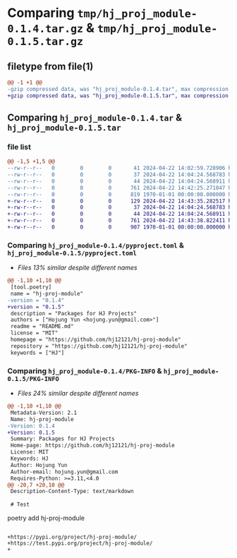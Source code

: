 # Comparing `tmp/hj_proj_module-0.1.4.tar.gz` & `tmp/hj_proj_module-0.1.5.tar.gz`

## filetype from file(1)

```diff
@@ -1 +1 @@
-gzip compressed data, was "hj_proj_module-0.1.4.tar", max compression
+gzip compressed data, was "hj_proj_module-0.1.5.tar", max compression
```

## Comparing `hj_proj_module-0.1.4.tar` & `hj_proj_module-0.1.5.tar`

### file list

```diff
@@ -1,5 +1,5 @@
--rw-r--r--   0        0        0       41 2024-04-22 14:02:59.728906 hj_proj_module-0.1.4/README.md
--rw-r--r--   0        0        0       37 2024-04-22 14:04:24.568783 hj_proj_module-0.1.4/hj_proj_module/__init__.py
--rw-r--r--   0        0        0       44 2024-04-22 14:04:24.568911 hj_proj_module-0.1.4/hj_proj_module/my_function.py
--rw-r--r--   0        0        0      761 2024-04-22 14:42:25.271047 hj_proj_module-0.1.4/pyproject.toml
--rw-r--r--   0        0        0      819 1970-01-01 00:00:00.000000 hj_proj_module-0.1.4/PKG-INFO
+-rw-r--r--   0        0        0      129 2024-04-22 14:43:35.282517 hj_proj_module-0.1.5/README.md
+-rw-r--r--   0        0        0       37 2024-04-22 14:04:24.568783 hj_proj_module-0.1.5/hj_proj_module/__init__.py
+-rw-r--r--   0        0        0       44 2024-04-22 14:04:24.568911 hj_proj_module-0.1.5/hj_proj_module/my_function.py
+-rw-r--r--   0        0        0      761 2024-04-22 14:43:38.822411 hj_proj_module-0.1.5/pyproject.toml
+-rw-r--r--   0        0        0      907 1970-01-01 00:00:00.000000 hj_proj_module-0.1.5/PKG-INFO
```

### Comparing `hj_proj_module-0.1.4/pyproject.toml` & `hj_proj_module-0.1.5/pyproject.toml`

 * *Files 13% similar despite different names*

```diff
@@ -1,10 +1,10 @@
 [tool.poetry]
 name = "hj-proj-module"
-version = "0.1.4"
+version = "0.1.5"
 description = "Packages for HJ Projects"
 authors = ["Hojung Yun <hojung.yun@gmail.com>"]
 readme = "README.md"
 license = "MIT"
 homepage = "https://github.com/hj12121/hj-proj-module"
 repository = "https://github.com/hj12121/hj-proj-module"
 keywords = ["HJ"]
```

### Comparing `hj_proj_module-0.1.4/PKG-INFO` & `hj_proj_module-0.1.5/PKG-INFO`

 * *Files 24% similar despite different names*

```diff
@@ -1,10 +1,10 @@
 Metadata-Version: 2.1
 Name: hj-proj-module
-Version: 0.1.4
+Version: 0.1.5
 Summary: Packages for HJ Projects
 Home-page: https://github.com/hj12121/hj-proj-module
 License: MIT
 Keywords: HJ
 Author: Hojung Yun
 Author-email: hojung.yun@gmail.com
 Requires-Python: >=3.11,<4.0
@@ -20,7 +20,10 @@
 Description-Content-Type: text/markdown
 
 # Test
 ```
 poetry add hj-proj-module
 ```
 
+https://pypi.org/project/hj-proj-module/
+https://test.pypi.org/project/hj-proj-module/
+
```

